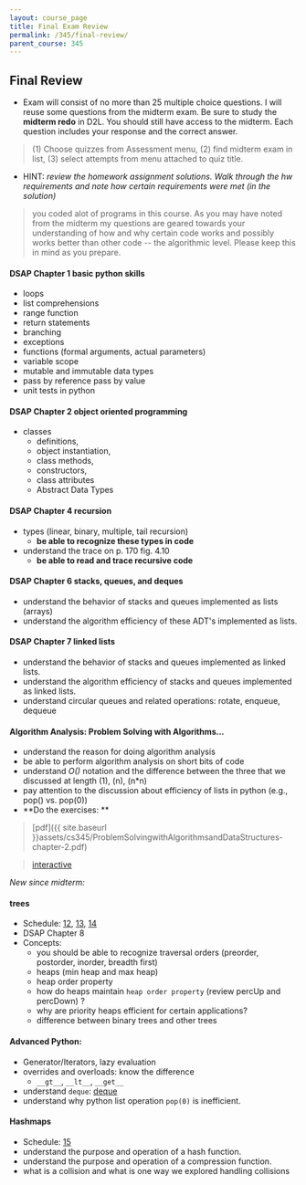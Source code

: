 ```yaml
---
layout: course_page
title: Final Exam Review
permalink: /345/final-review/
parent_course: 345
---
```


## Final Review

- Exam will consist of no more than 25 multiple choice questions. I will reuse some questions from the midterm exam. Be sure to study the **midterm redo** in D2L. You should still have access to the midterm. Each question includes your response and the correct answer.

> (1) Choose quizzes from Assessment menu, (2) find midterm exam in list, (3) select attempts from menu attached to quiz title. 

- HINT: *review the homework assignment solutions. Walk through the hw requirements and note how certain requirements were met (in the solution)*

> you coded alot of programs in this course. As you may have noted from the midterm my questions are geared towards your understanding of how and why certain code works and possibly works better than other code -- the algorithmic level. Please keep this in mind as you prepare.

#### DSAP Chapter 1 basic python skills
- loops
- list comprehensions
- range function
- return statements
- branching
- exceptions
- functions (formal arguments, actual parameters)
- variable scope
- mutable and immutable data types
- pass by reference pass by value
- unit tests in python

#### DSAP Chapter 2 object oriented programming
- classes
	- definitions, 
	- object instantiation, 
	- class methods, 
	- constructors,
	- class attributes
	- Abstract Data Types

#### DSAP Chapter 4 recursion
- types (linear, binary, multiple, tail recursion)
	- **be able to recognize these types in code**
- understand the trace on p. 170 fig. 4.10
	- **be able to read and trace recursive code**

#### DSAP Chapter 6 stacks, queues, and deques
- understand the behavior of stacks and queues implemented as lists (arrays)
- understand the algorithm efficiency of these ADT's implemented as lists.

#### DSAP Chapter 7 linked lists
- understand the behavior of stacks and queues implemented as linked lists.
- understand the algorithm efficiency of stacks and queues implemented as linked lists.
- understand circular queues and related operations: rotate, enqueue, dequeue

#### Algorithm Analysis: Problem Solving with Algorithms...  
- understand the reason for doing algorithm analysis
- be able to perform algorithm analysis on short bits of code
- understand *O()* notation and the difference between the three that we discussed at length (1), (n), (n*n)
- pay attention to the discussion about efficiency of lists in python (e.g., pop() vs. pop(0))
- **Do the exercises: **

> [pdf]({{ site.baseurl }}assets/cs345/ProblemSolvingwithAlgorithmsandDataStructures-chapter-2.pdf)

> [interactive](http://interactivepython.org/runestone/static/pythonds/index.html)

*New since midterm:*

#### trees
- Schedule: [12](#week-12), [13](#week-13), [14](#week-14)
- DSAP Chapter 8
- Concepts:
	- you should be able to recognize traversal orders (preorder, postorder, inorder, breadth first) 
	- heaps (min heap and max heap)
	- heap order property
	- how do heaps maintain ```heap order property``` (review percUp and percDown) ?
	- why are priority heaps efficient for certain applications?
	- difference between binary trees and other trees

#### Advanced Python:
- Generator/Iterators, lazy evaluation
- overrides and overloads: know the difference
	- ```__gt__```, ```__lt__```, ```__get__```
- understand ```deque```: [deque](http://interactivepython.org/runestone/static/pythonds/BasicDS/WhatIsaDeque.html)
- understand why python list operation ```pop(0)``` is inefficient.

#### Hashmaps
- Schedule: [15](#week-15)
- understand the purpose and operation of a hash function.
- understand the purpose and operation of a compression function.
- what is a collision and what is one way we explored handling collisions






